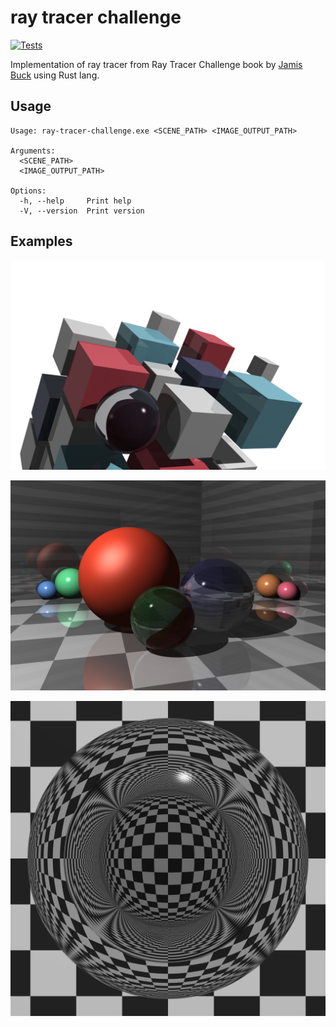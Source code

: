 # ray tracer challenge

[![Tests](https://github.com/przemo199/ray-tracer-challenge-rs/actions/workflows/tests.yaml/badge.svg)](https://github.com/przemo199/ray-tracer-challenge-rs/actions/workflows/tests.yaml)

Implementation of ray tracer from Ray Tracer Challenge book by [Jamis Buck](mailto:jamis@jamisbuck.org) using Rust lang.

## Usage

```
Usage: ray-tracer-challenge.exe <SCENE_PATH> <IMAGE_OUTPUT_PATH>

Arguments:
  <SCENE_PATH>
  <IMAGE_OUTPUT_PATH>

Options:
  -h, --help     Print help
  -V, --version  Print version
```
## Examples

![](./rendered_images/cover.png)

![](./rendered_images/reflect_refract.png)

![](./rendered_images/refraction.png)
